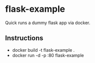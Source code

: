 # flask-example
Quick runs a dummy flask app via docker.

## Instructions
- docker build -t flask-example .
- docker run -d -p <your external port>:80 flask-example
